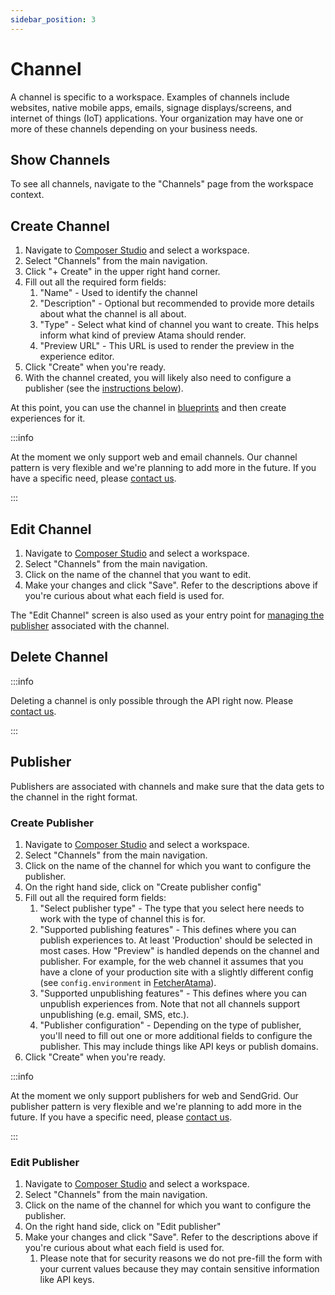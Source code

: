 ```yaml
---
sidebar_position: 3
---
```


# Channel
A channel is specific to a workspace. Examples of channels include websites, native mobile apps, emails, signage displays/screens, and internet of things (IoT) applications. Your organization may have one or more of these channels depending on your business needs.

## Show Channels
To see all channels, navigate to the "Channels" page from the workspace context.

## Create Channel
1. Navigate to [Composer Studio](https://composer.atama.app/studio) and select a workspace.
2. Select "Channels" from the main navigation.
3. Click "+ Create" in the upper right hand corner.
4. Fill out all the required form fields:
    1. "Name" - Used to identify the channel
    2. "Description" - Optional but recommended to provide more details about what the channel is all about.
    3. "Type" - Select what kind of channel you want to create. This helps inform what kind of preview Atama should render.
    4. "Preview URL" - This URL is used to render the preview in the experience editor.
5. Click "Create" when you're ready.
6. With the channel created, you will likely also need to configure a publisher (see the [instructions below](#edit-publisher)).

At this point, you can use the channel in [blueprints](./blueprint/index.md) and then create experiences for it.

:::info

At the moment we only support web and email channels. Our channel pattern is very flexible and we're planning to add more in the future. If you have a specific need, please [contact us](https://www.atama.co/contact-us).

:::

## Edit Channel
1. Navigate to [Composer Studio](https://composer.atama.app/studio) and select a workspace.
2. Select "Channels" from the main navigation.
3. Click on the name of the channel that you want to edit.
4. Make your changes and click "Save". Refer to the descriptions above if you're curious about what each field is used for.

The "Edit Channel" screen is also used as your entry point for [managing the publisher](#publisher) associated with the channel.

## Delete Channel

:::info

Deleting a channel is only possible through the API right now. Please [contact us](https://www.atama.co/contact-us).

:::

## Publisher
Publishers are associated with channels and make sure that the data gets to the channel in the right format.

### Create Publisher
1. Navigate to [Composer Studio](https://composer.atama.app/studio) and select a workspace.
2. Select "Channels" from the main navigation.
3. Click on the name of the channel for which you want to configure the publisher.
4. On the right hand side, click on "Create publisher config"
5. Fill out all the required form fields:
    1. "Select publisher type" - The type that you select here needs to work with the type of channel this is for.
    2. "Supported publishing features" - This defines where you can publish experiences to. At least 'Production' should be selected in most cases. How "Preview" is handled depends on the channel and publisher. For example, for the web channel it assumes that you have a clone of your production site with a slightly different config (see `config.environment` in [FetcherAtama](../developer-guides/cx-framework/fetcher/fetcher-atama.md#api)).
    3. "Supported unpublishing features" - This defines where you can unpublish experiences from. Note that not all channels support unpublishing (e.g. email, SMS, etc.).
    4. "Publisher configuration" - Depending on the type of publisher, you'll need to fill out one or more additional fields to configure the publisher. This may include things like API keys or publish domains.
6. Click "Create" when you're ready.

:::info

At the moment we only support publishers for web and SendGrid. Our publisher pattern is very flexible and we're planning to add more in the future. If you have a specific need, please [contact us](https://www.atama.co/contact-us).

:::

### Edit Publisher
1. Navigate to [Composer Studio](https://composer.atama.app/studio) and select a workspace.
2. Select "Channels" from the main navigation.
3. Click on the name of the channel for which you want to configure the publisher.
4. On the right hand side, click on "Edit publisher"
5. Make your changes and click "Save". Refer to the descriptions above if you're curious about what each field is used for.
    1. Please note that for security reasons we do not pre-fill the form with your current values because they may contain sensitive information like API keys.
